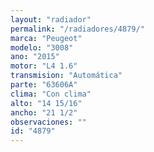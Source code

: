 ```yaml
---
layout: "radiador"
permalink: "/radiadores/4879/"
marca: "Peugeot"
modelo: "3008"
ano: "2015"
motor: "L4 1.6"
transmision: "Automática"
parte: "63606A"
clima: "Con clima"
alto: "14 15/16"
ancho: "21 1/2"
observaciones: ""
id: "4879"
---
```


